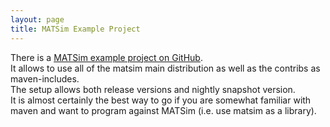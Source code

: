 ```yaml
---
layout: page
title: MATSim Example Project
---
```



There is a [MATSim example project on GitHub](https://github.com/matsim-org/matsim-example-project).  
It allows to use all of the matsim main distribution as well as the contribs as maven-includes.  
The setup allows both release versions and nightly snapshot version.  
It is almost certainly the best way to go if you are somewhat familiar with maven and 
want to program against MATSim (i.e. use matsim as a library).


&nbsp;

&nbsp;

&nbsp;